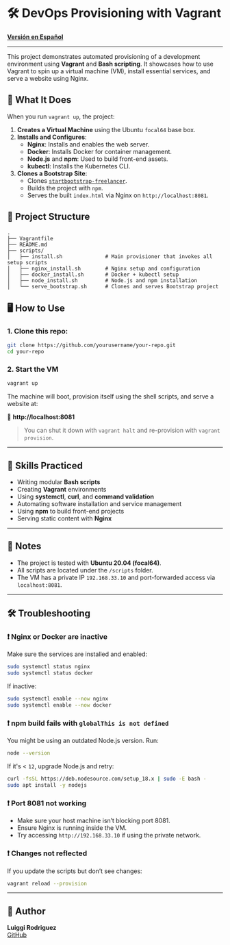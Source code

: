 # 🛠️ DevOps Provisioning with Vagrant

**[Versión en Español](./README.es.md)**

<hr>

This project demonstrates automated provisioning of a development environment using **Vagrant** and **Bash scripting**. It showcases how to use Vagrant to spin up a virtual machine (VM), install essential services, and serve a website using Nginx.

## 🚀 What It Does

When you run `vagrant up`, the project:

1. **Creates a Virtual Machine** using the Ubuntu `focal64` base box.
2. **Installs and Configures**:
   - **Nginx**: Installs and enables the web server.
   - **Docker**: Installs Docker for container management.
   - **Node.js** and **npm**: Used to build front-end assets.
   - **kubectl**: Installs the Kubernetes CLI.
3. **Clones a Bootstrap Site**:
   - Clones [`startbootstrap-freelancer`](https://github.com/StartBootstrap/startbootstrap-freelancer).
   - Builds the project with `npm`.
   - Serves the built `index.html` via Nginx on `http://localhost:8081`.

## 🧱 Project Structure

```
.
├── Vagrantfile
├── README.md
├── scripts/
│   ├── install.sh              # Main provisioner that invokes all setup scripts
│   ├── nginx_install.sh        # Nginx setup and configuration
│   ├── docker_install.sh       # Docker + kubectl setup
│   ├── node_install.sh         # Node.js and npm installation
│   └── serve_bootstrap.sh      # Clones and serves Bootstrap project
```

## 🖥️ How to Use

### 1. Clone this repo:

```bash
git clone https://github.com/yourusername/your-repo.git
cd your-repo
```

### 2. Start the VM

```bash
vagrant up
```

The machine will boot, provision itself using the shell scripts, and serve a website at:

📍 **http://localhost:8081**

> You can shut it down with `vagrant halt` and re-provision with `vagrant provision`.

---

## 📓 Skills Practiced

- Writing modular **Bash scripts**
- Creating **Vagrant** environments
- Using **systemctl**, **curl**, and **command validation**
- Automating software installation and service management
- Using **npm** to build front-end projects
- Serving static content with **Nginx**

---

## 🧠 Notes

- The project is tested with **Ubuntu 20.04 (focal64)**.
- All scripts are located under the `/scripts` folder.
- The VM has a private IP `192.168.33.10` and port-forwarded access via `localhost:8081`.

---

## 🛠️ Troubleshooting

### ❗ Nginx or Docker are inactive

Make sure the services are installed and enabled:

```bash
sudo systemctl status nginx
sudo systemctl status docker
```

If inactive:

```bash
sudo systemctl enable --now nginx
sudo systemctl enable --now docker
```

### ❗ npm build fails with `globalThis is not defined`

You might be using an outdated Node.js version. Run:

```bash
node --version
```

If it's < `12`, upgrade Node.js and retry:

```bash
curl -fsSL https://deb.nodesource.com/setup_18.x | sudo -E bash -
sudo apt install -y nodejs
```

### ❗ Port 8081 not working

- Make sure your host machine isn’t blocking port 8081.
- Ensure Nginx is running inside the VM.
- Try accessing `http://192.168.33.10` if using the private network.

### ❗ Changes not reflected

If you update the scripts but don’t see changes:

```bash
vagrant reload --provision
```

---

## 🙌 Author

**Luiggi Rodriguez**  
[GitHub](https://github.com/luiggiroal)
